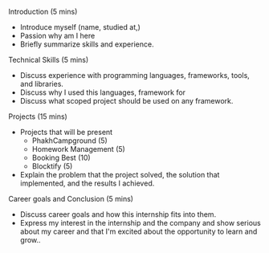 Introduction (5 mins)
- Introduce myself (name, studied at,)
- Passion why am I here
- Briefly summarize skills and experience.

Technical Skills (5 mins)
- Discuss experience with programming languages, frameworks, tools, and libraries.
- Discuss why I used this languages, framework for
- Discuss what scoped project should be used on any framework.

Projects (15 mins)
- Projects that will be present
	- PhakhCampground (5)
	- Homework Management (5)
	- Booking Best (10) 
	- Blocktify (5)
- Explain the problem that the project solved, the solution that implemented, and the results I achieved.

Career goals and Conclusion (5 mins)
- Discuss career goals and how this internship fits into them.
- Express my interest in the internship and the company and show serious about my career and that I'm excited about the opportunity to learn and grow..

